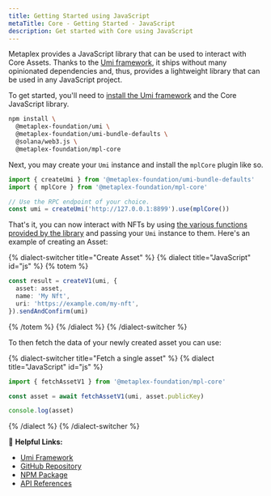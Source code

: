 ```yaml
---
title: Getting Started using JavaScript
metaTitle: Core - Getting Started - JavaScript
description: Get started with Core using JavaScript
---
```


Metaplex provides a JavaScript library that can be used to interact with Core Assets. Thanks to the [Umi framework](https://github.com/metaplex-foundation/umi), it ships without many opinionated dependencies and, thus, provides a lightweight library that can be used in any JavaScript project.

To get started, you'll need to [install the Umi framework](https://github.com/metaplex-foundation/umi/blob/main/docs/installation.md) and the Core JavaScript library.

```sh
npm install \
  @metaplex-foundation/umi \
  @metaplex-foundation/umi-bundle-defaults \
  @solana/web3.js \
  @metaplex-foundation/mpl-core
```

Next, you may create your `Umi` instance and install the `mplCore` plugin like so.

```ts
import { createUmi } from '@metaplex-foundation/umi-bundle-defaults'
import { mplCore } from '@metaplex-foundation/mpl-core'

// Use the RPC endpoint of your choice.
const umi = createUmi('http://127.0.0.1:8899').use(mplCore())
```

That's it, you can now interact with NFTs by using [the various functions provided by the library](https://mpl-core-js-docs.vercel.app/) and passing your `Umi` instance to them. Here's an example of creating an Asset:

{% dialect-switcher title="Create Asset" %}
{% dialect title="JavaScript" id="js" %}
{% totem %}

```ts
const result = createV1(umi, {
  asset: asset,
  name: 'My Nft',
  uri: 'https://example.com/my-nft',
}).sendAndConfirm(umi)
```

{% /totem %}
{% /dialect %}
{% /dialect-switcher %}

To then fetch the data of your newly created asset you can use:

{% dialect-switcher title="Fetch a single asset" %}
{% dialect title="JavaScript" id="js" %}

```ts
import { fetchAssetV1 } from '@metaplex-foundation/mpl-core'

const asset = await fetchAssetV1(umi, asset.publicKey)

console.log(asset)
```

{% /dialect %}
{% /dialect-switcher %}

🔗 **Helpful Links:**

- [Umi Framework](https://github.com/metaplex-foundation/umi)
- [GitHub Repository](https://github.com/metaplex-foundation/mpl-core)
- [NPM Package](https://www.npmjs.com/package/@metaplex-foundation/mpl-core)
- [API References](https://mpl-core-js-docs.vercel.app/)
